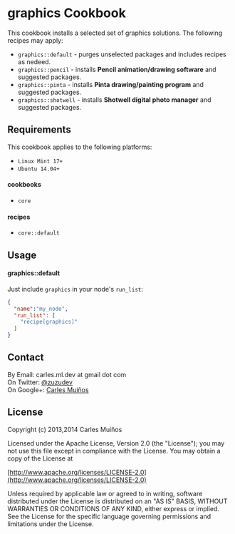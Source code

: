# graphics Cookbook

This cookbook installs a selected set of graphics solutions.
The following recipes may apply:

- `graphics::default`  - purges unselected packages and includes recipes as nedeed.
- `graphics::pencil`   - installs __Pencil animation/drawing software__ and suggested packages.
- `graphics::pinta`    - installs __Pinta drawing/painting program__ and suggested packages.
- `graphics::shotwell` - installs __Shotwell digital photo manager__ and suggested packages.


## Requirements

This cookbook applies to the following platforms:  
- `Linux Mint 17+`
- `Ubuntu 14.04+`

#### cookbooks
- `core`

#### recipes
- `core::default`


## Usage

#### graphics::default
Just include `graphics` in your node's `run_list`:

```json
{
  "name":"my_node",
  "run_list": [
    "recipe[graphics]"
  ]
}
```


## Contact

By Email:   carles.ml.dev at gmail dot com  
On Twitter: [@zuzudev](https://twitter.com/zuzudev)  
On Google+: [Carles Muiños](https://plus.google.com/109480759201585988691)


## License

Copyright (c) 2013,2014 Carles Muiños

Licensed under the Apache License, Version 2.0 (the "License");
you may not use this file except in compliance with the License.
You may obtain a copy of the License at

[http://www.apache.org/licenses/LICENSE-2.0](http://www.apache.org/licenses/LICENSE-2.0)

Unless required by applicable law or agreed to in writing, software
distributed under the License is distributed on an "AS IS" BASIS,
WITHOUT WARRANTIES OR CONDITIONS OF ANY KIND, either express or implied.
See the License for the specific language governing permissions and
limitations under the License.

